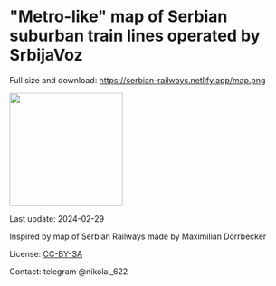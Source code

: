 # "Metro-like" map of Serbian suburban train lines operated by SrbijaVoz

Full size and download: https://serbian-railways.netlify.app/map.png

<img src="https://serbian-railways.netlify.app/map.png" width="200"/>

Last update: 2024-02-29

Inspired by map of Serbian Railways made by Maximilian Dörrbecker

License: [CC-BY-SA](https://creativecommons.org/licenses/by-sa/2.0/deed.en)

Contact: telegram @nikolai_622

